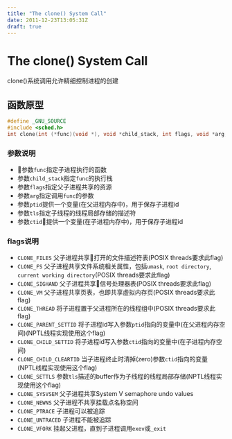 ```yaml
---
title: "The clone() System Call"
date: 2011-12-23T13:05:31Z
draft: true
---
```


# The clone() System Call

clone()系统调用允许精细控制进程的创建

## 函数原型

```c
#define _GNU_SOURCE
#include <sched.h>
int clone(int (*func)(void *), void *child_stack, int flags, void *arg, /* pid_t *ptid, struct user_desc *tls, pid_t *ctid */ );
```

### 参数说明

* 参数`func`指定子进程执行的函数
* 参数`child_stack`指定`func`的执行栈
* 参数`flags`指定父子进程共享的资源
* 参数`arg`指定调用`func`的参数
* 参数`ptid`提供一个变量(在父进程内存中)，用于保存子进程id
* 参数`tls`指定子线程的线程局部存储的描述符
* 参数`ctid`提供一个变量(在子进程内存中)，用于保存子进程id

### flags说明

* `CLONE_FILES` 父子进程共享打开的文件描述符表(POSIX threads要求此flag)
* `CLONE_FS` 父子进程共享文件系统相关属性，包括`umask`, `root directory`, `current working directory`(POSIX threads要求此flag)
* `CLONE_SIGHAND` 父子进程共享信号处理器表(POSIX threads要求此flag)
* `CLONE_VM` 父子进程共享页表，也即共享虚拟内存页(POSIX threads要求此flag)
* `CLONE_THREAD` 将子进程置于父进程所在的线程组中(POSIX threads要求此flag)
* `CLONE_PARENT_SETTID` 将子进程id写入参数`ptid`指向的变量中(在父进程内存空间)(NPTL线程实现使用这个flag)
* `CLONE_CHILD_SETTID` 将子进程id写入参数`ctid`指向的变量中(在子进程内存空间)
* `CLONE_CHILD_CLEARTID` 当子进程终止时清掉(zero)参数`ctid`指向的变量(NPTL线程实现使用这个flag)
* `CLONE_SETTLS` 参数`tls`描述的buffer作为子线程的线程局部存储(NPTL线程实现使用这个flag)
* `CLONE_SYSVSEM` 父子进程共享System V semaphore undo values
* `CLONE_NEWNS` 父子进程不共享挂载点名称空间
* `CLONE_PTRACE` 子进程可以被追踪
* `CLONE_UNTRACED` 子进程不能被追踪
* `CLONE_VFORK` 挂起父进程，直到子进程调用`exev`或`_exit`
